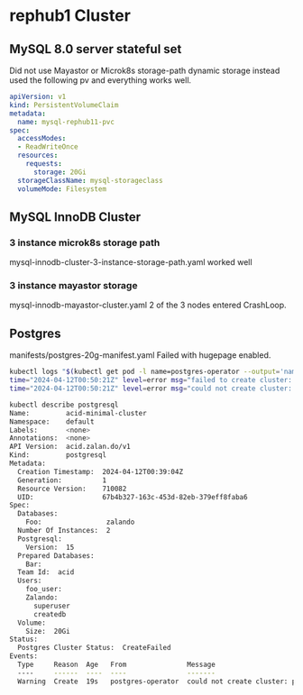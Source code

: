 # rephub1 Cluster

## MySQL 8.0 server stateful set

Did not use Mayastor or Microk8s storage-path dynamic storage instead used the following pv and everything works well.
```yaml
apiVersion: v1
kind: PersistentVolumeClaim
metadata:
  name: mysql-rephub11-pvc
spec:
  accessModes:
  - ReadWriteOnce
  resources:
    requests:
      storage: 20Gi
  storageClassName: mysql-storageclass
  volumeMode: Filesystem

```
## MySQL InnoDB Cluster

### 3 instance microk8s storage path
mysql-innodb-cluster-3-instance-storage-path.yaml
worked well

### 3 instance mayastor storage
mysql-innodb-mayastor-cluster.yaml
2 of the 3 nodes entered CrashLoop.

## Postgres

manifests/postgres-20g-manifest.yaml
Failed with hugepage enabled.

```bash
kubectl logs "$(kubectl get pod -l name=postgres-operator --output='name')"
time="2024-04-12T00:50:21Z" level=error msg="failed to create cluster: pod labels error: still failing after 200 retries" cluster-name=default/acid-minimal-cluster pkg=cluster worker=0
time="2024-04-12T00:50:21Z" level=error msg="could not create cluster: pod labels error: still failing after 200 retries" cluster-name=default/acid-minimal-cluster pkg=controller worker=0

kubectl describe postgresql                        
Name:         acid-minimal-cluster
Namespace:    default
Labels:       <none>
Annotations:  <none>
API Version:  acid.zalan.do/v1
Kind:         postgresql
Metadata:
  Creation Timestamp:  2024-04-12T00:39:04Z
  Generation:          1
  Resource Version:    710082
  UID:                 67b4b327-163c-453d-82eb-379eff8faba6
Spec:
  Databases:
    Foo:                zalando
  Number Of Instances:  2
  Postgresql:
    Version:  15
  Prepared Databases:
    Bar:
  Team Id:  acid
  Users:
    foo_user:
    Zalando:
      superuser
      createdb
  Volume:
    Size:  20Gi
Status:
  Postgres Cluster Status:  CreateFailed
Events:
  Type     Reason  Age   From               Message
  ----     ------  ----  ----               -------
  Warning  Create  19s   postgres-operator  could not create cluster: pod labels error: still failing after 200 retries
```